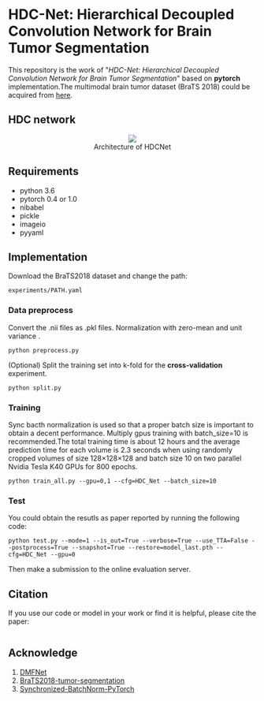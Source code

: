 # HDC-Net: Hierarchical Decoupled Convolution Network for Brain Tumor Segmentation

This repository is the work of "_HDC-Net: Hierarchical Decoupled Convolution Network for Brain Tumor Segmentation_" based on **pytorch** implementation.The multimodal brain tumor dataset (BraTS 2018) could be acquired from [here](https://www.med.upenn.edu/sbia/brats2018.html).

## HDC network


<div  align="center">  
 <img src="https://github.com/China-LiuXiaopeng/BraTS-DMFNet/blob/master/fig/Architecture.jpg"
     align=center/>
</div>

 <center>Architecture of  HDCNet</center>


## Requirements
* python 3.6
* pytorch 0.4 or 1.0
* nibabel
* pickle 
* imageio
* pyyaml

## Implementation

Download the BraTS2018 dataset and change the path:

```
experiments/PATH.yaml
```

### Data preprocess
Convert the .nii files as .pkl files. Normalization with zero-mean and unit variance . 

```
python preprocess.py
```

(Optional) Split the training set into k-fold for the **cross-validation** experiment.

```
python split.py
```

### Training

Sync bacth normalization is used so that a proper batch size is important to obtain a decent performance. Multiply gpus training with batch_size=10 is recommended.The total training time is about 12 hours and the average prediction time for each volume is 2.3 seconds when using randomly cropped volumes of size 128×128×128 and batch size 10 on two parallel Nvidia Tesla K40 GPUs for 800 epochs.

```
python train_all.py --gpu=0,1 --cfg=HDC_Net --batch_size=10
```

### Test

You could obtain the resutls as paper reported by running the following code:

```
python test.py --mode=1 --is_out=True --verbose=True --use_TTA=False --postprocess=True --snapshot=True --restore=model_last.pth --cfg=HDC_Net --gpu=0
```
Then make a submission to the online evaluation server.

## Citation

If you use our code or model in your work or find it is helpful, please cite the paper:
```

```

## Acknowledge

1. [DMFNet](https://github.com/China-LiuXiaopeng/BraTS-DMFNet)
2. [BraTS2018-tumor-segmentation](https://github.com/ieee820/BraTS2018-tumor-segmentation)
3. [Synchronized-BatchNorm-PyTorch](https://github.com/vacancy/Synchronized-BatchNorm-PyTorch)
